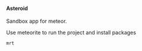 #### Asteroid

Sandbox app for meteor.

Use meteorite to run the project and install packages

```
mrt
```